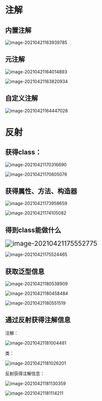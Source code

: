 # 注解

## 内置注解

![image-20210421163939785](../assert/image-20210421163939785.png)

## 元注解

![image-20210421164014893](../assert/image-20210421164014893.png)

![image-20210421163820934](../assert/image-20210421163820934.png)



## 自定义注解

![image-20210421164447028](../assert/image-20210421164447028.png)

# 反射

## 获得class：

![image-20210421170316690](../assert/image-20210421170316690.png)

![image-20210421170605076](../assert/image-20210421170605076.png)

## 获得属性、方法、构造器

![image-20210421173958659](../assert/image-20210421173958659.png)

![image-20210421174105082](../assert/image-20210421174105082.png)

## 得到class能做什么

<img src="../assert/image-20210421175552775.png" alt="image-20210421175552775" style="zoom:150%;" />

![image-20210421175524465](../assert/image-20210421175524465.png)

## 获取泛型信息

![image-20210421180538909](../assert/image-20210421180538909.png)

![image-20210421180458484](../assert/image-20210421180458484.png)



![image-20210421180551519](../assert/image-20210421180551519.png)

## 通过反射获得注解信息

注解：

![image-20210421181004481](../assert/image-20210421181004481.png)

类：

![image-20210421181026201](../assert/image-20210421181026201.png)

反射获得注解信息：

![image-20210421181130359](../assert/image-20210421181130359.png)

![image-20210421181114211](../assert/image-20210421181114211.png)